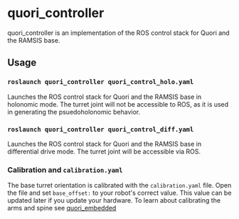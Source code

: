 # quori_controller

quori_controller is an implementation of the ROS control stack for Quori and the RAMSIS base.

## Usage

### `roslaunch quori_controller quori_control_holo.yaml`

Launches the ROS control stack for Quori and the RAMSIS base in holonomic mode. The turret joint will not be accessible to ROS, as it is used in generating the psuedoholonomic behavior.

### `roslaunch quori_controller quori_control_diff.yaml`

Launches the ROS control stack for Quori and the RAMSIS base in differential drive mode. The turret joint will be accessible via ROS.

### Calibration and `calibration.yaml`
The base turret orientation is calibrated with the `calibration.yaml` file. Open the file and set `base_offset:` to your robot's correct value. This value can be updated later if you update your hardware. To learn about calibrating the arms and spine see [quori_embedded](https://github.com/semio-ai/quori_embedded/blob/master/README.md)
